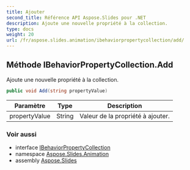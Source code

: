 ```yaml
---
title: Ajouter
second_title: Référence API Aspose.Slides pour .NET
description: Ajoute une nouvelle propriété à la collection.
type: docs
weight: 20
url: /fr/aspose.slides.animation/ibehaviorpropertycollection/add/
---
```


## Méthode IBehaviorPropertyCollection.Add

Ajoute une nouvelle propriété à la collection.

```csharp
public void Add(string propertyValue)
```

| Paramètre | Type | Description |
| --- | --- | --- |
| propertyValue | String | Valeur de la propriété à ajouter. |

### Voir aussi

* interface [IBehaviorPropertyCollection](../../ibehaviorpropertycollection)
* namespace [Aspose.Slides.Animation](../../ibehaviorpropertycollection)
* assembly [Aspose.Slides](../../../)

<!-- NE PAS MODIFIER : généré par xmldocmd pour Aspose.Slides.dll -->